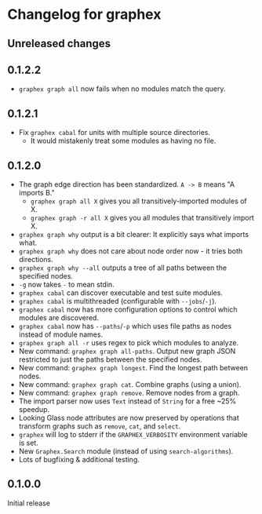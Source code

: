 # Changelog for graphex

## Unreleased changes

## 0.1.2.2

- `graphex graph all` now fails when no modules match the query.

## 0.1.2.1

- Fix `graphex cabal` for units with multiple source directories.
  - It would mistakenly treat some modules as having no file.

## 0.1.2.0

- The graph edge direction has been standardized. `A -> B` means "A imports B."
  - `graphex graph all X` gives you all transitively-imported modules of X.
  - `graphex graph -r all X` gives you all modules that transitively import X.
- `graphex graph why` output is a bit clearer: It explicitly says what imports what.
- `graphex graph why` does not care about node order now - it tries both directions.
- `graphex graph why --all` outputs a tree of all paths between the specified nodes.
- `-g` now takes `-` to mean stdin.
- `graphex cabal` can discover executable and test suite modules.
- `graphex cabal` is multithreaded (configurable with `--jobs`/`-j`).
- `graphex cabal` now has more configuration options to control which modules are discovered.
- `graphex cabal` now has `--paths`/`-p` which uses file paths as nodes instead of module names.
- `graphex graph all -r` uses regex to pick which modules to analyze.
- New command: `graphex graph all-paths`. Output new graph JSON restricted to just the paths between the specified nodes.
- New command: `graphex graph longest`. Find the longest path between nodes.
- New command: `graphex graph cat`. Combine graphs (using a union).
- New command: `graphex graph remove`. Remove nodes from a graph.
- The import parser now uses `Text` instead of `String` for a free ~25% speedup.
- Looking Glass node attributes are now preserved by operations that transform graphs such as `remove`, `cat`, and `select`.
- `graphex` will log to stderr if the `GRAPHEX_VERBOSITY` environment variable is set.
- New `Graphex.Search` module (instead of using `search-algorithms`).
- Lots of bugfixing & additional testing.


## 0.1.0.0

Initial release
